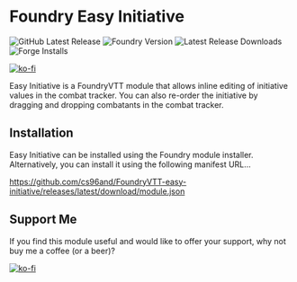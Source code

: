 # Foundry Easy Initiative

![GitHub Latest Release](https://img.shields.io/github/release/cs96and/FoundryVTT-easy-initiative?style=for-the-badge)
![Foundry Version](https://img.shields.io/badge/dynamic/json?label=Foundry%20Version&prefix=v&query=%24.compatibleCoreVersion&url=https%3A%2F%2Fraw.githubusercontent.com%2Fcs96and%2FFoundryVTT-easy-initiative%2Fmaster%2Fmodule.json&style=for-the-badge)
![Latest Release Downloads](https://img.shields.io/github/downloads/cs96and/FoundryVTT-easy-initiative/latest/total?style=for-the-badge)
![Forge Installs](https://img.shields.io/badge/dynamic/json?label=Forge%20Installs&query=package.installs&suffix=%25&url=https%3A%2F%2Fforge-vtt.com%2Fapi%2Fbazaar%2Fpackage%2Feasy-initiative&colorB=4aa94a&style=for-the-badge)

[![ko-fi](https://ko-fi.com/img/githubbutton_sm.svg)](https://ko-fi.com/C0C057N35)

Easy Initiative is a FoundryVTT module that allows inline editing of initiative values in the combat tracker.
You can also re-order the initiative by dragging and dropping combatants in the combat tracker.

## Installation
Easy Initiative can be installed using the Foundry module installer.  Alternatively, you can install it using the following manifest URL...

https://github.com/cs96and/FoundryVTT-easy-initiative/releases/latest/download/module.json

## Support Me
If you find this module useful and would like to offer your support, why not buy me a coffee (or a beer)?

[![ko-fi](https://ko-fi.com/img/githubbutton_sm.svg)](https://ko-fi.com/C0C057N35)
